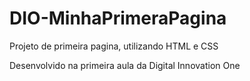 # DIO-MinhaPrimeraPagina
<p>Projeto de primeira pagina, utilizando HTML e CSS</p>
<p>Desenvolvido na primeira aula da Digital Innovation One</p>
